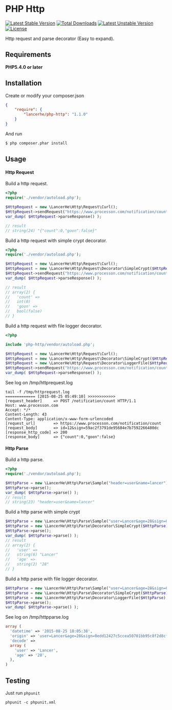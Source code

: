 PHP Http
============

[![Latest Stable Version](https://poser.pugx.org/lancerhe/php-http/v/stable)](https://packagist.org/packages/lancerhe/php-http) [![Total Downloads](https://poser.pugx.org/lancerhe/php-http/downloads)](https://packagist.org/packages/lancerhe/php-http) [![Latest Unstable Version](https://poser.pugx.org/lancerhe/php-http/v/unstable)](https://packagist.org/packages/lancerhe/php-http) [![License](https://poser.pugx.org/lancerhe/php-http/license)](https://packagist.org/packages/lancerhe/php-http)

Http request and parse decorator (Easy to expand).

Requirements
------------

**PHP5.4.0 or later**

Installation
------------

Create or modify your composer.json

``` json
{
    "require": {
        "lancerhe/php-http": "1.1.0"
    }
}
```

And run

``` sh
$ php composer.phar install
```

Usage
-----

#### Http Request

Build a http request.

``` php
<?php
require('./vendor/autoload.php');

$HttpRequest = new \LancerHe\Http\Request\Curl();
$HttpRequest->sendRequest("https://www.processon.com/notification/count", array('id' => 12));
var_dump( $HttpRequest->parseResponse() ); 

// result
// string(24) "{"count":0,"goon":false}"
```

Build a http request with simple crypt decorator.

``` php
<?php
require('./vendor/autoload.php');

$HttpRequest = new \LancerHe\Http\Request\Curl();
$HttpRequest = new \LancerHe\Http\Request\Decorator\SimpleCrypt($HttpRequest);
$HttpRequest->sendRequest("https://www.processon.com/notification/count", array('id' => 12));
var_dump( $HttpRequest->parseResponse() ); 

// result
// array(2) {
//   'count' =>
//   int(0)
//   'goon' =>
//   bool(false)
// }
```

Build a http request with file logger decorator.

``` php
<?php

include 'php-http/vendor/autoload.php';

$HttpRequest = new \LancerHe\Http\Request\Curl();
$HttpRequest = new \LancerHe\Http\Request\Decorator\SimpleCrypt($HttpRequest);
$HttpRequest = new \LancerHe\Http\Request\Decorator\LoggerFile($HttpRequest);
$HttpRequest->sendRequest("https://www.processon.com/notification/count", array('id' => 12));
var_dump( $HttpRequest->parseResponse() );
```

See log on /tmp/httprequest.log

```
tail -f /tmp/httprequest.log
============= [2015-08-25 05:49:10] >>>>>>>>>>>>
[request_header]     => POST /notification/count HTTP/1.1
Host: www.processon.com
Accept: */*
Content-Length: 43
Content-Type: application/x-www-form-urlencoded
[request_url]        => https://www.processon.com/notification/count
[request_body]       => id=12&sign=59ac2f3791de95684e7b7592266480dc
[response_http_code] => 200
[response_body]      => {"count":0,"goon":false}
```

#### Http Parse

Build a http parse.

``` php
<?php
require('./vendor/autoload.php');

$HttpParse = new \LancerHe\Http\Parse\Sample("header=user&name=lancer");
$HttpParse->parse();
var_dump( $HttpParse->parse() ); 
// result
// string(23) "header=user&name=lancer"
```

Build a http parse with simple crypt

``` php
$HttpParse = new \LancerHe\Http\Parse\Sample("user=Lancer&age=28&sign=0edd12427c5ccea50701bb95c8f2d8cf");
$HttpParse = new \LancerHe\Http\Parse\Decorator\SimpleCrypt($HttpParse);
$HttpParse->parse();
var_dump( $HttpParse->parse() );
// result
// array(2) {
//   'user' =>
//   string(6) "Lancer"
//   'age' =>
//   string(2) "28"
// } 
```

Build a http parse with file logger decorator.

``` php
$HttpParse = new \LancerHe\Http\Parse\Sample("user=Lancer&age=28&sign=0edd12427c5ccea50701bb95c8f2d8cf");
$HttpParse = new \LancerHe\Http\Parse\Decorator\SimpleCrypt($HttpParse);
$HttpParse = new \LancerHe\Http\Parse\Decorator\LoggerFile($HttpParse);
$HttpParse->parse();
var_dump( $HttpParse->parse() );
```

See log on /tmp/httpparse.log

``` php
array (
  'datetime' => '2015-08-25 18:05:38',
  'origin' => 'user=Lancer&age=28&sign=0edd12427c5ccea50701bb95c8f2d8cf',
  'decode' => 
  array (
    'user' => 'Lancer',
    'age' => '28',
  ),
)
```

Testing
-------

Just run `phpunit`
```
phpunit -c phpunit.xml
```